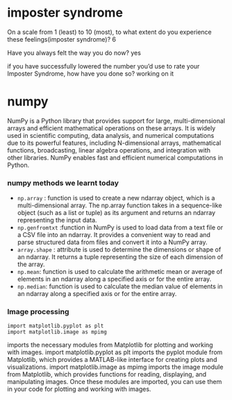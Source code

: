 # imposter syndrome 
On a scale from 1 (least) to 10 (most), to what extent do you experience these feelings(imposter syndrome)?
6

 Have you always felt the way you do now?
 yes
 
 if you have successfully lowered the number you’d use to rate your Imposter Syndrome, how have you done so?
 working on it
 
 # numpy
NumPy is a Python library that provides support for large, multi-dimensional arrays and efficient mathematical operations on these arrays. It is widely used in scientific computing, data analysis, and numerical computations due to its powerful features, including N-dimensional arrays, mathematical functions, broadcasting, linear algebra operations, and integration with other libraries. NumPy enables fast and efficient numerical computations in Python.

### numpy methods we learnt today 
 - `np.array` : function is used to create a new ndarray object, which is a multi-dimensional array. The np.array function takes in a sequence-like object (such as a list or tuple) as its argument and returns an ndarray representing the input data.
 - `np.genfromtxt` :function in NumPy is used to load data from a text file or a CSV file into an ndarray. It provides a convenient way to read and parse structured data from files and convert it into a NumPy array.
 - `array.shape` : attribute is used to determine the dimensions or shape of an ndarray. It returns a tuple representing the size of each dimension of the array.
 - `np.mean`: function is used to calculate the arithmetic mean or average of elements in an ndarray along a specified axis or for the entire array.
 - `np.median`: function is used to calculate the median value of elements in an ndarray along a specified axis or for the entire array.
 
 ### Image processing
 ```
 import matplotlib.pyplot as plt
 import matplotlib.image as mpimg
 ```
  imports the necessary modules from Matplotlib for plotting and working with images.
import matplotlib.pyplot as plt imports the pyplot module from Matplotlib, which provides a MATLAB-like interface for creating plots and visualizations.
import matplotlib.image as mpimg imports the image module from Matplotlib, which provides functions for reading, displaying, and manipulating images.
Once these modules are imported, you can use them in your code for plotting and working with images.
 
